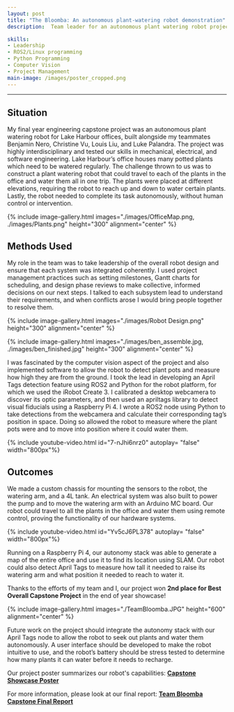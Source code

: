 ```yaml
---
layout: post
title: "The Bloomba: An autonomous plant-watering robot demonstration"
description:  Team leader for an autonomous plant watering robot project (Final Year Capstone Thesis). It uses a LIDAR sensor to measure its surroundings and a SLAM algorithm to navigate. We also built a custom watering arm to water pots that are placed up to 130 cm high. To accurately locate the plant pots, it can also use computer vision to identify April Tags placed on the pots.

skills: 
- Leadership
- ROS2/Linux programming
- Python Programming
- Computer Vision
- Project Management
main-image: /images/poster_cropped.png
---
```


---
## Situation
My final year engineering capstone project was an autonomous plant watering robot for Lake Harbour offices, built alongside my teammates Benjamin Nero, Christine Vu, Louis Liu, and Luke Palandra. The project was highly interdisciplinary and tested our skills in mechanical, electrical, and software engineering. Lake Harbour’s office houses many potted plants which need to be watered regularly. The challenge thrown to us was to construct a plant watering robot that could travel to each of the plants in the office and water them all in one trip. The plants were placed at different elevations, requiring the robot to reach up and down to water certain plants. Lastly, the robot needed to complete its task autonomously, without human control or intervention.  

{% include image-gallery.html images="./images/OfficeMap.png, ./images/Plants.png" height="300" alignment="center" %} 

## Methods Used
My role in the team was to take leadership of the overall robot design and ensure that each system was integrated coherently. I used project management practices such as setting milestones, Gantt charts for scheduling, and design phase reviews to make collective, informed decisions on our next steps. I talked to each subsystem lead to understand their requirements, and when conflicts arose I would bring people together to resolve them. 

{% include image-gallery.html images="./images/Robot Design.png" height="300" alignment="center" %} 

{% include image-gallery.html images="./images/ben_assemble.jpg, ./images/ben_finished.jpg" height="300" alignment="center" %} 

I was fascinated by the computer vision aspect of the project and also implemented software to allow the robot to detect plant pots and measure how high they are from the ground. I took the lead in developing an April Tags detection feature using ROS2 and Python for the robot platform, for which we used the iRobot Create 3. I calibrated a desktop webcamera to discover its optic parameters, and then used an apriltags library to detect visual fiducials using a Raspberry Pi 4. I wrote a ROS2 node using Python to take detections from the webcamera and calculate their corresponding tag’s position in space. Doing so allowed the robot to measure where the plant pots were and to move into position where it could water them.

{% include youtube-video.html id="7-nJhi6nrz0" autoplay= "false" width="800px"%}


## Outcomes
We made a custom chassis for mounting the sensors to the robot, the watering arm, and a 4L tank. An electrical system was also built to power the pump and to move the watering arm with an Arduino MC board. Our robot could travel to all the plants in the office and water them using remote control, proving the functionality of our hardware systems.

{% include youtube-video.html id="Yv5cJ6PL378" autoplay= "false" width="800px"%}

Running on a Raspberry Pi 4, our autonomy stack was able to generate a map of the entire office and use it to find its location using SLAM. Our robot could also detect April Tags to measure how tall it needed to raise its watering arm and what position it needed to reach to water it.

Thanks to the efforts of my team and I, our project won **2nd place for Best Overall Capstone Project** in the end of year showcase!

{% include image-gallery.html images="./TeamBloomba.JPG" height="600" alignment="center" %} 

Future work on the project should integrate the autonomy stack with our April Tags node to allow the robot to seek out plants and water them autonomously. A user interface should be developed to make the robot intuitive to use, and the robot’s battery should be stress tested to determine how many plants it can water before it needs to recharge.

Our project poster summarizes our robot's capabilities: <a href="https://drive.google.com/file/d/1s82e8F0W3_51T0VU1_VDnTmWZpQ_koFt/view?usp=sharing"> <b>Capstone Showcase Poster</b> </a>

For more information, please look at our final report: <a href="https://drive.google.com/file/d/1VrwP-gLmM_8kJhrKf-MG7TYiCl2okHa1/view?usp=sharing
"><b>Team Bloomba Capstone Final Report</b></a>

